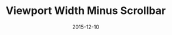 ---
layout: code
title: Viewport Width Minus Scrollbar
description: 
date: 2015-12-10
category: codes
---